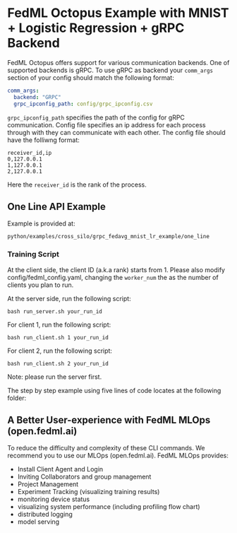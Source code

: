 # FedML Octopus Example with MNIST + Logistic Regression + gRPC Backend

FedML Octopus offers support for various communication backends. One of supported backends is gRPC. To use gRPC as backend your `comm_args` section of your config should match the following format:

```yaml
comm_args:
  backend: "GRPC"
  grpc_ipconfig_path: config/grpc_ipconfig.csv
```

`grpc_ipconfig_path` specifies the path of the config for gRPC communication. Config file specifies an ip address for each process through with they can communicate with each other. The config file should have the folliwng format:

```csv
receiver_id,ip
0,127.0.0.1
1,127.0.0.1
2,127.0.0.1
```

Here the `receiver_id` is the rank of the process.

## One Line API Example

Example is provided at:

`python/examples/cross_silo/grpc_fedavg_mnist_lr_example/one_line`
### Training Script

At the client side, the client ID (a.k.a rank) starts from 1.
Please also modify config/fedml_config.yaml, changing the `worker_num` the as the number of clients you plan to run.

At the server side, run the following script:
```
bash run_server.sh your_run_id
```

For client 1, run the following script:
```
bash run_client.sh 1 your_run_id
```
For client 2, run the following script:
```
bash run_client.sh 2 your_run_id
```
Note: please run the server first.


The step by step example using five lines of code locates at the following folder:

## A Better User-experience with FedML MLOps (open.fedml.ai)
To reduce the difficulty and complexity of these CLI commands. We recommend you to use our MLOps (open.fedml.ai).
FedML MLOps provides:
- Install Client Agent and Login
- Inviting Collaborators and group management
- Project Management
- Experiment Tracking (visualizing training results)
- monitoring device status
- visualizing system performance (including profiling flow chart)
- distributed logging
- model serving